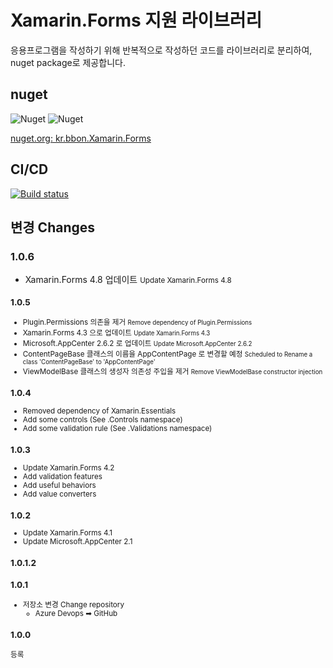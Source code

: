 # Xamarin.Forms 지원 라이브러리

응용프로그램을 작성하기 위해 반복적으로 작성하던 코드를 라이브러리로 분리하여, nuget package로 제공합니다.

## nuget

![Nuget](https://img.shields.io/nuget/dt/kr.bbon.Xamarin.Forms.svg?label=nuget) ![Nuget](https://img.shields.io/nuget/v/kr.bbon.Xamarin.Forms.svg)

[nuget.org: kr.bbon.Xamarin.Forms](https://www.nuget.org/packages/kr.bbon.Xamarin.Forms)

## CI/CD

[![Build status](https://bbon.visualstudio.com/XamarinLibrary/_apis/build/status/Build%20kr.bbon.Xamarin.Forms)](https://bbon.visualstudio.com/XamarinLibrary/_build/latest?definitionId=8)

## 변경 Changes

### 1.0.6

- Xamarin.Forms 4.8 업데이트 <small>Update Xamarin.Forms 4.8

### 1.0.5

- Plugin.Permissions 의존을 제거 <small> Remove dependency of Plugin.Permissions</small>
- Xamarin.Forms 4.3 으로 업데이트 <small> Update Xamarin.Forms 4.3</small>
- Microsoft.AppCenter 2.6.2 로 업데이트 <small> Update Microsoft.AppCenter 2.6.2</small>
- ContentPageBase 클래스의 이름을 AppContentPage 로 변경할 예정 <small> Scheduled to Rename a class 'ContentPageBase' to 'AppContentPage' </small>
- ViewModelBase 클래스의 생성자 의존성 주입을 제거 <small> Remove ViewModelBase constructor injection </small>

### 1.0.4 

- Removed dependency of Xamarin.Essentials 
- Add some controls (See .Controls namespace)
- Add some validation rule (See .Validations namespace)

### 1.0.3

- Update Xamarin.Forms 4.2
- Add validation features
- Add useful behaviors
- Add value converters

### 1.0.2

- Update Xamarin.Forms 4.1 
- Update Microsoft.AppCenter 2.1

### 1.0.1.2

### 1.0.1

- 저장소 변경 Change repository
    - Azure Devops ➡ GitHub


### 1.0.0

등록
